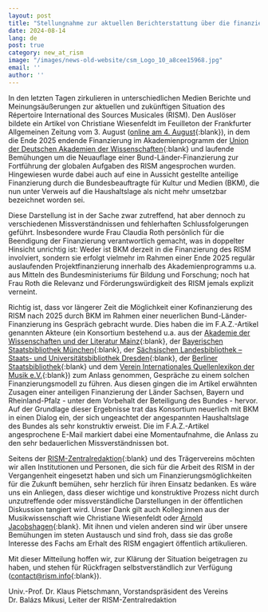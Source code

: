 ```yaml
---
layout: post
title: "Stellungnahme zur aktuellen Berichterstattung über die finanziellen Perspektiven des RISM nach 2025"
date: 2024-08-14
lang: de
post: true
category: new_at_rism
image: "/images/news-old-website/csm_Logo_10_a8cee15968.jpg"
email: ''
author: ''
---
```


In den letzten Tagen zirkulieren in unterschiedlichen Medien Berichte und Meinungsäußerungen zur aktuellen und zukünftigen Situation des Répertoire International des Sources Musicales (RISM). Den Auslöser bildete ein Artikel von Christiane Wiesenfeldt im Feuilleton der Frankfurter Allgemeinen Zeitung vom 3. August ([online am 4. August](https://www.faz.net/aktuell/feuilleton/debatten/internationalen-quellenlexikon-der-musik-droht-kahlschlag-19896086.html){:blank}), in dem die Ende 2025 endende Finanzierung im Akademienprogramm der [Union der Deutschen Akademien der Wissenschaften](https://www.akademienunion.de){:blank} und laufende Bemühungen um die Neuauflage einer Bund-Länder-Finanzierung zur Fortführung der globalen Aufgaben des RISM angesprochen wurden. Hingewiesen wurde dabei auch auf eine in Aussicht gestellte anteilige Finanzierung durch die Bundesbeauftragte für Kultur und Medien (BKM), die nun unter Verweis auf die Haushaltslage als nicht mehr umsetzbar bezeichnet worden sei. 

Diese Darstellung ist in der Sache zwar zutreffend, hat aber dennoch zu verschiedenen Missverständnissen und fehlerhaften Schlussfolgerungen geführt. Insbesondere wurde Frau Claudia Roth persönlich für die Beendigung der Finanzierung verantwortlich gemacht, was in doppelter Hinsicht unrichtig ist: Weder ist BKM derzeit in die Finanzierung des RISM involviert, sondern sie erfolgt vielmehr im Rahmen einer Ende 2025 regulär auslaufenden Projektfinanzierung innerhalb des Akademienprogramms u.a. aus Mitteln des Bundesministeriums für Bildung und Forschung; noch hat Frau Roth die Relevanz und Förderungswürdigkeit des RISM jemals explizit verneint.

Richtig ist, dass vor längerer Zeit die Möglichkeit einer Kofinanzierung des RISM nach 2025 durch BKM im Rahmen einer neuerlichen Bund-Länder-Finanzierung ins Gespräch gebracht wurde. Dies haben die im F.A.Z.-Artikel genannten Akteure (ein Konsortium bestehend u.a. aus der [Akademie der Wissenschaften und der Literatur Mainz](https://www.adwmainz.de/home.html){:blank}, der [Bayerischen Staatsbibliothek München](https://www.bsb-muenchen.de){:blank}, der [Sächsischen Landesbibliothek – Staats- und Universitätsbibliothek Dresden](https://www.slub-dresden.de){:blank}, der [Berliner Staatsbibliothek](https://staatsbibliothek-berlin.de){:blank} und dem [Verein Internationales Quellenlexikon der Musik e.V.](https://rism.info/organization/the-association.html){:blank}) zum Anlass genommen, Gespräche zu einem solchen Finanzierungsmodell zu führen. Aus diesen gingen die im Artikel erwähnten Zusagen einer anteiligen Finanzierung der Länder Sachsen, Bayern und Rheinland-Pfalz  - unter dem Vorbehalt der Beteiligung des Bundes - hervor. Auf der Grundlage dieser Ergebnisse trat das Konsortium neuerlich mit BKM in einen Dialog ein, der sich ungeachtet der angespannten Haushaltslage des Bundes als sehr konstruktiv erweist. Die im F.A.Z.-Artikel angesprochene E-Mail markiert dabei eine Momentaufnahme, die Anlass zu den sehr bedauerlichen Missverständnissen bot.

Seitens der [RISM-Zentralredaktion](https://rism.info/de/editorial-center.html){:blank} und des Trägervereins möchten wir allen Institutionen und Personen, die sich für die Arbeit des RISM in der Vergangenheit eingesetzt haben und sich um Finanzierungsmöglichkeiten für die Zukunft bemühen, sehr herzlich für ihren Einsatz bedanken. Es wäre uns ein Anliegen, dass dieser wichtige und konstruktive Prozess nicht durch unzutreffende oder missverständliche Darstellungen in der öffentlichen Diskussion tangiert wird. Unser Dank gilt auch Kolleg:innen aus der Musikwissenschaft wie Christiane Wiesenfeldt oder [Arnold Jacobshagen](https://www.sr.de/sr/sr2/themen/musik/20240807_rism_foerderung_vor_dem_aus_100.html){:blank}. Mit ihnen und vielen anderen sind wir über unsere Bemühungen im steten Austausch und sind froh, dass sie das große Interesse des Fachs am Erhalt des RISM engagiert öffentlich artikulieren. 

Mit dieser Mitteilung hoffen wir, zur Klärung der Situation beigetragen zu haben, und stehen für Rückfragen selbstverständlich zur Verfügung ([contact@rism.info](mailto:contact@rism.info){:blank}).


Univ.-Prof. Dr. Klaus Pietschmann, Vorstandspräsident des Vereins\
Dr. Balázs Mikusi, Leiter der RISM-Zentralredaktion
